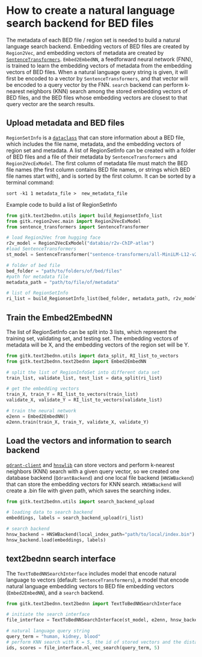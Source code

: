 # How to create a natural language search backend for BED files
The metadata of each BED file / region set is needed to build a natural language search backend. Embedding vectors of BED
files are created by `Region2Vec`, and embedding vectors of metadata are created by [`SentenceTransformers`](https://www.sbert.net/). `Embed2EmbedNN`,
a feedforward neural network (FNN), is trained to learn the embedding vectors of metadata from the embedding vectors of BED
files. When a natural language query string is given, it will first be encoded to a vector by `SentenceTransformers`, and that
vector will be encoded to a query vector by the FNN. `search` backend can perform k-nearest neighbors (KNN) search among the
stored embedding vectors of BED files, and the BED files whose embedding vectors are closest to that query vector are the
search results.

## Upload metadata and BED files
`RegionSetInfo` is a [`dataclass`](https://docs.python.org/3/library/dataclasses.html) that can store information about a BED file, which includes the file name, metadata, and the
embedding vectors of region set and metadata. A list of RegionSetInfo can be created with a folder of BED files and a file of their
metadata by `SentenceTransformers` and `Region2VecExModel`. The first column of metadata file must match the BED file names
(the first column contains BED file names, or strings which BED file names start with), and is sorted by the first column. It can be
sorted by a terminal command:
```
sort -k1 1 metadata_file >  new_metadata_file
```
Example code to build a list of RegionSetInfo
```python
from gitk.text2bednn.utils import build_RegionsetInfo_list
from gitk.region2vec.main import Region2VecExModel
from sentence_transformers import SentenceTransformer

# load Region2Vec from hugging face
r2v_model = Region2VecExModel("databio/r2v-ChIP-atlas")
#load SentenceTransformers
st_model = SentenceTransformer("sentence-transformers/all-MiniLM-L12-v2")

# folder of bed file
bed_folder = "path/to/folders/of/bed/files"
#path for metadata file
metadata_path = "path/to/file/of/metadata"

# list of RegionSetInfo
ri_list = build_RegionsetInfo_list(bed_folder, metadata_path, r2v_model, st_model)
```

## Train the Embed2EmbedNN
The list of RegionSetInfo can be split into 3 lists, which represent the training set, validating set, and testing set. The embedding
vectors of metadata will be X, and the embedding vectors of the region set will be Y.
```python
from gitk.text2bednn.utils import data_split, RI_list_to_vectors
from gitk.text2bednn.text2bednn import Embed2EmbedNN

# split the list of RegionInfoSet into different data set
train_list, validate_list, test_list = data_split(ri_list)

# get the embedding vectors
train_X, train_Y = RI_list_to_vectors(train_list)
validate_X, validate_Y = RI_list_to_vectors(validate_list)

# train the neural network
e2enn = Embed2EmbedNN()
e2enn.train(train_X, train_Y, validate_X, validate_Y)
```

## Load the vectors and information to search backend
[`qdrant-client`](https://github.com/qdrant/qdrant-client) and [`hnswlib`](https://github.com/nmslib/hnswlib) can store vectors and perform k-nearest neighbors (KNN) search with a given query vector, so we
created one database backend (`QdrantBackend`) and one local file backend (`HNSWBackend`) that can store the embedding
vectors for KNN search. `HNSWBackend` will create a .bin file with given path, which saves the searching index.
```python
from gitk.text2bednn.utils import search_backend_upload

# loading data to search backend
embeddings, labels = search_backend_upload(ri_list)

# search backend
hnsw_backend = HNSWBackend(local_index_path="path/to/local/index.bin")
hnsw_backend.load(embeddings, labels)
```

## text2bednn search interface
The `TextToBedNNSearchInterface` includes model that encode natural language to vectors (default: `SentenceTransformers`), a
model that encode natural language embedding vectors to BED file embedding vectors (`Embed2EmbedNN`), and a `search` backend.

```python
from gitk.text2bednn.text2bednn import TextToBedNNSearchInterface

# initiate the search interface
file_interface = TextToBedNNSearchInterface(st_model, e2enn, hnsw_backend)

# natural language query string
query_term = "human, kidney, blood"
# perform KNN search with K = 5, the id of stored vectors and the distance / similarity score will be returned
ids, scores = file_interface.nl_vec_search(query_term, 5)
```
